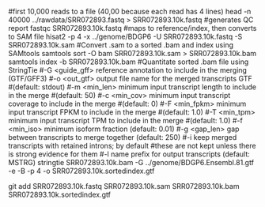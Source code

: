 #first 10,000 reads to a file (40,00 because each read has 4 lines)
head  -n 40000 ../rawdata/SRR072893.fastq > SRR072893.10k.fastq
#generates QC report
fastqc SRR072893.10k.fastq
#maps to reference/index, then converts to SAM file
hisat2 -p 4 -x ../genome/BDGP6 -U SRR072893.10k.fastq -S SRR072893.10k.sam
#Convert .sam to a sorted .bam and index using SAMtools
samtools sort -O bam SRR072893.10k.sam > SRR072893.10k.bam
samtools index -b SRR072893.10k.bam
#Quantitate sorted .bam file using StringTie
#-G <guide_gff>   reference annotation to include in the merging (GTF/GFF3)
  #-o <out_gtf>     output file name for the merged transcripts GTF
                    #(default: stdout)
  #-m <min_len>     minimum input transcript length to include in the merge
                    #(default: 50)
  #-c <min_cov>     minimum input transcript coverage to include in the merge
                    #(default: 0)
  #-F <min_fpkm>    minimum input transcript FPKM to include in the merge
                    #(default: 1.0)
  #-T <min_tpm>     minimum input transcript TPM to include in the merge
                    #(default: 1.0)
  #-f <min_iso>     minimum isoform fraction (default: 0.01)
  #-g <gap_len>     gap between transcripts to merge together (default: 250)
  #-i               keep merged transcripts with retained introns; by default
                   #these are not kept unless there is strong evidence for them
  #-l <label>       name prefix for output transcripts (default: MSTRG)
stringtie SRR072893.10k.bam -G ../genome/BDGP6.Ensembl.81.gtf -e -B -p 4 -o SRR072893.10k.sortedindex.gtf

git add SRR072893.10k.fastq SRR072893.10k.sam SRR072893.10k.bam SRR072893.10k.sortedindex.gtf


